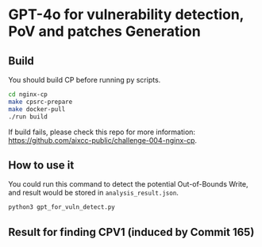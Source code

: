 # GPT-4o for vulnerability detection, PoV and patches Generation
## Build
You should build CP before running py scripts.
```Bash
cd nginx-cp
make cpsrc-prepare
make docker-pull
./run build
```
If build fails, please check this repo for more information: https://github.com/aixcc-public/challenge-004-nginx-cp.

## How to use it
You could run this command to detect the potential Out-of-Bounds Write, and result would be stored in `analysis_result.json`.
```Bash
python3 gpt_for_vuln_detect.py
```

## Result for finding CPV1 (induced by Commit 165)

